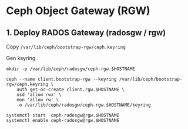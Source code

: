 Ceph Object Gateway (RGW)
=========================

## 1. Deploy RADOS Gateway (radosgw / rgw)

Copy `/var/lib/ceph/bootstrap-rgw/ceph.keyring`

Gen keyring
```
mkdir -p /var/lib/ceph/radosgw/ceph-rgw.$HOSTNAME

ceph --name client.bootstrap-rgw --keyring /var/lib/ceph/bootstrap-rgw/ceph.keyring \
    auth get-or-create client.rgw.$HOSTNAME \
    osd 'allow rwx' \
    mon 'allow rw' \
    -o /var/lib/ceph/radosgw/ceph-rgw.$HOSTNAME/keyring
```

```
systemctl start  ceph-radosgw@rgw.$HOSTNAME
systemctl enable ceph-radosgw@rgw.$HOSTNAME
```
